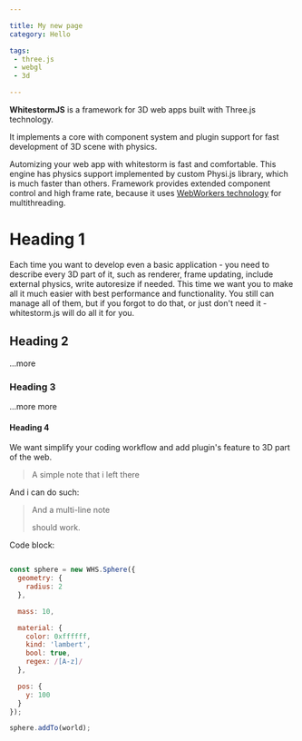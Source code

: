```yaml
---

title: My new page
category: Hello

tags:
 - three.js
 - webgl
 - 3d

---
```


**WhitestormJS** is a framework for 3D web apps built with Three.js technology.

It implements a core with component system and plugin support for fast development of 3D scene with physics.

Automizing your web app with whitestorm is fast and comfortable. This engine has physics support implemented by custom Physi.js library, which is much faster than others. Framework provides extended component control and high frame rate, because it uses [WebWorkers technology](https://developer.mozilla.org/en-US/docs/Web/API/Web_Workers_API/Using_web_workers) for multithreading.

# Heading 1

Each time you want to develop even a basic application - you need to describe every 3D part of it, such as renderer, frame updating, include external physics, write autoresize if needed. This time we want you to make all it much easier with best performance and functionality. You still can manage all of them, but if you forgot to do that, or just don't need it - whitestorm.js will do all it for you.

## Heading 2

...more

### Heading 3

...more more

#### Heading 4

We want simplify your coding workflow and add plugin's feature to 3D part of the web.

> A simple note that i left there

And i can do such:

> And a multi-line note
>
> should work.

Code block:


```javascript

const sphere = new WHS.Sphere({
  geometry: {
    radius: 2
  },

  mass: 10,

  material: {
    color: 0xffffff,
    kind: 'lambert',
    bool: true,
    regex: /[A-z]/
  },

  pos: {
    y: 100
  }
});

sphere.addTo(world);

```
